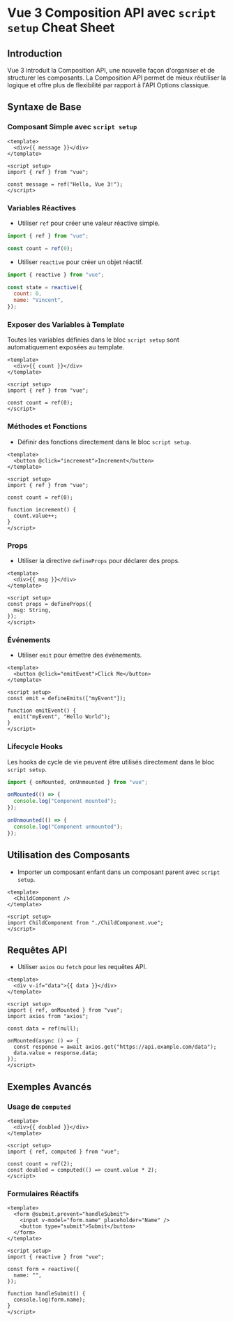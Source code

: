 # Vue 3 Composition API avec `script setup` Cheat Sheet

## Introduction

Vue 3 introduit la Composition API, une nouvelle façon d'organiser et de structurer les composants. La Composition API permet de mieux réutiliser la logique et offre plus de flexibilité par rapport à l'API Options classique.

## Syntaxe de Base

### Composant Simple avec `script setup`

```vue
<template>
  <div>{{ message }}</div>
</template>

<script setup>
import { ref } from "vue";

const message = ref("Hello, Vue 3!");
</script>
```

### Variables Réactives

- Utiliser `ref` pour créer une valeur réactive simple.

```javascript
import { ref } from "vue";

const count = ref(0);
```

- Utiliser `reactive` pour créer un objet réactif.

```javascript
import { reactive } from "vue";

const state = reactive({
  count: 0,
  name: "Vincent",
});
```

### Exposer des Variables à Template

Toutes les variables définies dans le bloc `script setup` sont automatiquement exposées au template.

```vue
<template>
  <div>{{ count }}</div>
</template>

<script setup>
import { ref } from "vue";

const count = ref(0);
</script>
```

### Méthodes et Fonctions

- Définir des fonctions directement dans le bloc `script setup`.

```vue
<template>
  <button @click="increment">Increment</button>
</template>

<script setup>
import { ref } from "vue";

const count = ref(0);

function increment() {
  count.value++;
}
</script>
```

### Props

- Utiliser la directive `defineProps` pour déclarer des props.

```vue
<template>
  <div>{{ msg }}</div>
</template>

<script setup>
const props = defineProps({
  msg: String,
});
</script>
```

### Événements

- Utiliser `emit` pour émettre des événements.

```vue
<template>
  <button @click="emitEvent">Click Me</button>
</template>

<script setup>
const emit = defineEmits(["myEvent"]);

function emitEvent() {
  emit("myEvent", "Hello World");
}
</script>
```

### Lifecycle Hooks

Les hooks de cycle de vie peuvent être utilisés directement dans le bloc `script setup`.

```javascript
import { onMounted, onUnmounted } from "vue";

onMounted(() => {
  console.log("Component mounted");
});

onUnmounted(() => {
  console.log("Component unmounted");
});
```

## Utilisation des Composants

- Importer un composant enfant dans un composant parent avec `script setup`.

```vue
<template>
  <ChildComponent />
</template>

<script setup>
import ChildComponent from "./ChildComponent.vue";
</script>
```

## Requêtes API

- Utiliser `axios` ou `fetch` pour les requêtes API.

```vue
<template>
  <div v-if="data">{{ data }}</div>
</template>

<script setup>
import { ref, onMounted } from "vue";
import axios from "axios";

const data = ref(null);

onMounted(async () => {
  const response = await axios.get("https://api.example.com/data");
  data.value = response.data;
});
</script>
```

## Exemples Avancés

### Usage de `computed`

```vue
<template>
  <div>{{ doubled }}</div>
</template>

<script setup>
import { ref, computed } from "vue";

const count = ref(2);
const doubled = computed(() => count.value * 2);
</script>
```

### Formulaires Réactifs

```vue
<template>
  <form @submit.prevent="handleSubmit">
    <input v-model="form.name" placeholder="Name" />
    <button type="submit">Submit</button>
  </form>
</template>

<script setup>
import { reactive } from "vue";

const form = reactive({
  name: "",
});

function handleSubmit() {
  console.log(form.name);
}
</script>
```
